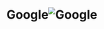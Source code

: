 # Google![Google](https://user-images.githubusercontent.com/102663969/231485364-62ad77e3-2f59-40d7-b906-c28205d89f50.png)
